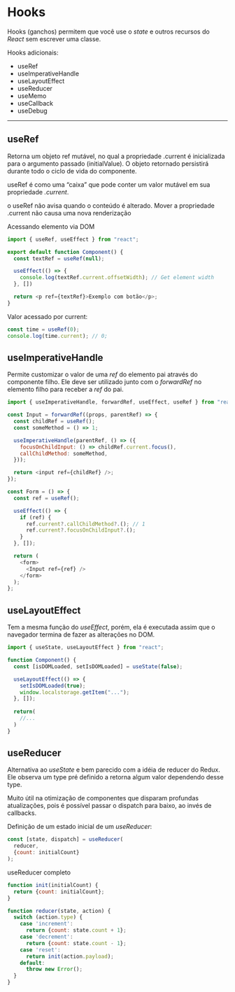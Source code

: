 # Hooks
Hooks (ganchos) permitem que você use o *state* e outros recursos do *React* sem escrever uma classe.

Hooks adicionais:
* useRef
* useImperativeHandle
* useLayoutEffect
* useReducer
* useMemo
* useCallback
* useDebug

---

## useRef
Retorna um objeto ref mutável, no qual a propriedade .current é inicializada para o argumento passado (initialValue).
O objeto retornado persistirá durante todo o ciclo de vida do componente.

useRef é como uma “caixa” que pode conter um valor mutável em sua propriedade *.current*.

o useRef não avisa quando o conteúdo é alterado. Mover a propriedade .current não causa uma nova renderização

Acessando elemento via DOM
```js
import { useRef, useEffect } from "react";

export default function Component() {
  const textRef = useRef(null);

  useEffect(() => {
    console.log(textRef.current.offsetWidth); // Get element width
  }, [])

  return <p ref={textRef}>Exemplo com botão</p>;
}
```

Valor acessado por current:
```js
const time = useRef(0);
console.log(time.current); // 0;
```

## useImperativeHandle
Permite customizar o valor de uma *ref* do elemento pai através do componente filho. Ele deve ser utilizado junto com o *forwardRef* no elemento filho para receber a *ref* do pai.

```js
import { useImperativeHandle, forwardRef, useEffect, useRef } from "react";

const Input = forwardRef((props, parentRef) => {
  const childRef = useRef();
  const someMethod = () => 1;

  useImperativeHandle(parentRef, () => ({
    focusOnChildInput: () => childRef.current.focus(),
    callChildMethod: someMethod,
  }));

  return <input ref={childRef} />;
});

const Form = () => {
  const ref = useRef();

  useEffect(() => {
    if (ref) {
      ref.current?.callChildMethod?.(); // 1
      ref.current?.focusOnChildInput?.();
    }
  }, []);

  return (
    <form>
      <Input ref={ref} />
    </form>
  );
};
```

## useLayoutEffect
Tem a mesma função do *useEffect*, porém, ela é executada assim que o navegador termina de fazer as alterações no DOM.

```js
import { useState, useLayoutEffect } from "react";

function Component() {
  const [isDOMLoaded, setIsDOMLoaded] = useState(false);

  useLayoutEffect(() => {
    setIsDOMLoaded(true);
    window.localstorage.getItem("...");
  }, []);
  
  return(
    //...
  )
}
```

## useReducer
Alternativa ao *useState* e bem parecido com a idéia de reducer do Redux. Ele observa um type pré definido a retorna algum valor dependendo desse type.

Muito útil na otimização de componentes que disparam profundas atualizações, pois é possível passar o dispatch para baixo, ao invés de callbacks.

Definição de um estado inicial de um *useReducer*:
```js
const [state, dispatch] = useReducer(
  reducer,
  {count: initialCount}
);
```

useReducer completo
```js
function init(initialCount) {
  return {count: initialCount};
}

function reducer(state, action) {
  switch (action.type) {
    case 'increment':
      return {count: state.count + 1};
    case 'decrement':
      return {count: state.count - 1};
    case 'reset':
      return init(action.payload);
    default:
      throw new Error();
  }
}
```
